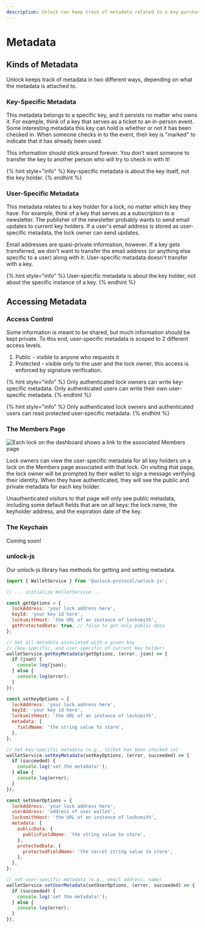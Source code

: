 ```yaml
---
description: Unlock can keep track of metadata related to a key purchase in several ways
---
```


# Metadata

## Kinds of Metadata

Unlock keeps track of metadata in two different ways, depending on what the metadata is attached to.

### Key-Specific Metadata

This metadata belongs to a specific key, and it persists no matter who owns it. For example, think of a key that serves as a ticket to an in-person event. Some interesting metadata this key can hold is whether or not it has been checked in. When someone checks in to the event, their key is "marked" to indicate that it has already been used. 

This information should stick around forever. You don't want someone to transfer the key to another person who will try to check in with it!

{% hint style="info" %}
Key-specific metadata is about the key itself, not the key holder.
{% endhint %}

### User-Specific Metadata

This metadata relates to a key holder for a lock, no matter which key they have. For example, think of a key that serves as a subscription to a newsletter. The publisher of the newsletter probably wants to send email updates to current key holders. If a user's email address is stored as user-specific metadata, the lock owner can send updates.

Email addresses are quasi-private information, however. If a key gets transferred, we don't want to transfer the email address \(or anything else specific to a user\) along with it. User-specific metadata doesn't transfer with a key.

{% hint style="info" %}
User-specific metadata is about the key holder, not about the specific instance of a key.
{% endhint %}

## Accessing Metadata

### Access Control

Some information is meant to be shared, but much information should be kept private. To this end, user-specific metadata is scoped to 2 different access levels.

1. Public - visible to anyone who requests it
2. Protected - visible only to the user and the lock owner, this access is enforced by signature verification.

{% hint style="info" %}
Only authenticated lock owners can write key-specific metadata. Only authenticated users can write their own user-specific metadata.
{% endhint %}

{% hint style="info" %}
Only authenticated lock owners and authenticated users can read protected user-specific metadata.
{% endhint %}

### The Members Page

![Each lock on the dashboard shows a link to the associated Members page](../../.gitbook/assets/cleanmemberspagelink.png)

Lock owners can view the user-specific metadata for all key holders on a lock on the Members page associated with that lock. On visiting that page, the lock owner will be prompted by their wallet to sign a message verifying their identity. When they have authenticated, they will see the public and private metadata for each key holder.

Unauthenticated visitors to that page will only see public metadata, including some default fields that are on all keys: the lock name, the keyholder address, and the expiration date of the key.

### The Keychain

Coming soon!

### unlock-js

Our unlock-js library has methods for getting and setting metadata.

```javascript
import { WalletService } from '@unlock-protocol/unlock-js';

// ... initialize WalletService ...

const getOptions = {
  lockAddress: 'your lock address here',
  keyId: 'your key id here',
  locksmithHost: 'the URL of an instance of locksmith',
  getProtectedData: true, // false to get only public data
};

// Get all metadata associated with a given key
// (key-specific, and user-specific of current key holder)
walletService.getKeyMetadata(getOptions, (error, json) => {
  if (json) {
    console.log(json);
  } else {
    console.log(error);
  }
});

const setKeyOptions = {
  lockAddress: 'your lock address here',
  keyId: 'your key id here',
  locksmithHost: 'the URL of an instance of locksmith',
  metadata: {
    fieldName: 'the string value to store',
  },
};

// Set key-specific metadata (e.g., ticket has been checked in)
walletService.setKeyMetadata(setKeyOptions, (error, succeeded) => {
  if (succeeded) {
    console.log('set the metadata!');
  } else {
    console.log(error);
  }
});

const setUserOptions = {
  lockAddress: 'your lock address here',
  userAddress: 'address of user wallet',
  locksmithHost: 'the URL of an instance of locksmith',
  metadata: {
    publicData: {
      publicFieldName: 'the string value to store',
    },
    protectedData: {
      protectedFieldName: 'the secret string value to store',
    },
  },
};

// set user-specific metadata (e.g., email address, name)
walletService.setUserMetadata(setUserOptions, (error, succeeded) => {
  if (succeeded) {
    console.log('set the metadata!');
  } else {
    console.log(error);
  }
});
```







